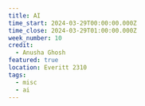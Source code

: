 ```yaml
---
title: AI
time_start: 2024-03-29T00:00:00.000Z
time_close: 2024-03-29T01:00:00.000Z
week_number: 10
credit:
  - Anusha Ghosh
featured: true
location: Everitt 2310
tags:
  - misc
  - ai
---
```

